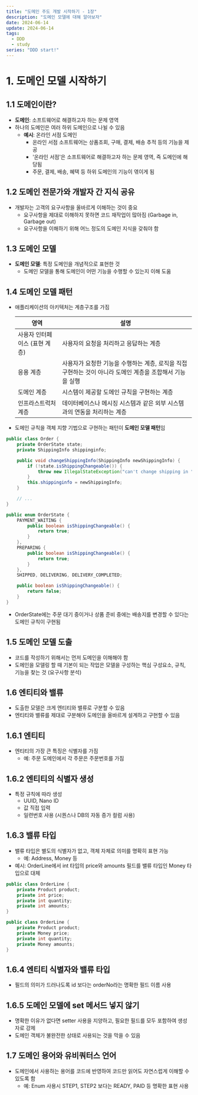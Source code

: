 ```yaml
---
title: "도메인 주도 개발 시작하기 - 1장"
description: "도메인 모델에 대해 알아보자"
date: 2024-06-14
update: 2024-06-14
tags:
  - DDD
  - study
series: "DDD start!"
---
```


# 1. 도메인 모델 시작하기

## 1.1 도메인이란?

- **도메인**: 소프트웨어로 해결하고자 하는 문제 영역
- 하나의 도메인은 여러 하위 도메인으로 나뉠 수 있음
  - **예시**: 온라인 서점 도메인
    - 온라인 서점 소프트웨어는 상품조회, 구매, 결제, 배송 추적 등의 기능을 제공
    - '온라인 서점'은 소프트웨어로 해결하고자 하는 문제 영역, 즉 도메인에 해당됨
    - 주문, 결제, 배송, 혜택 등 하위 도메인의 기능이 엮이게 됨

## 1.2 도메인 전문가와 개발자 간 지식 공유

- 개발자는 고객의 요구사항을 올바르게 이해하는 것이 중요
  - 요구사항을 제대로 이해하지 못하면 코드 재작업이 많아짐 (Garbage in, Garbage out)
  - 요구사항을 이해하기 위해 어느 정도의 도메인 지식을 갖춰야 함

## 1.3 도메인 모델

- **도메인 모델**: 특정 도메인을 개념적으로 표현한 것
  - 도메인 모델을 통해 도메인이 어떤 기능을 수행할 수 있는지 이해 도움

## 1.4 도메인 모델 패턴

- 애플리케이션의 아키텍처는 계층구조를 가짐

  | 영역                          | 설명                                                                                                      |
  | ----------------------------- | --------------------------------------------------------------------------------------------------------- |
  | 사용자 인터페이스 (표현 계층) | 사용자의 요청을 처리하고 응답하는 계층                                                                    |
  | 응용 계층                     | 사용자가 요청한 기능을 수행하는 계층, 로직을 직접 구현하는 것이 아니라 도메인 계층을 조합해서 기능을 실행 |
  | 도메인 계층                   | 시스템이 제공할 도메인 규칙을 구현하는 계층                                                               |
  | 인프라스트럭처 계층           | 데이터베이스나 메시징 시스템과 같은 외부 시스템과의 연동을 처리하는 계층                                  |

- 도메인 규칙을 객체 지향 기법으로 구현하는 패턴이 **도메인 모델 패턴**임

```java
public class Order {
    private OrderState state;
    private ShippingInfo shippinginfo;

    public void changeShippingInfo(ShippingInfo newShippingInfo) {
        if (!state.isShippingChangeable()) {
            throw new IllegalStateException("can't change shipping in " + state);
        }
        this.shippinginfo = newShippingInfo;
    }

    // ...
}

public enum OrderState {
    PAYMENT_WAITING {
        public boolean isShippingChangeable() {
            return true;
        }
    },
    PREPARING {
        public boolean isShippingChangeable() {
            return true;
        }
    },
    SHIPPED, DELIVERING, DELIVERY_COMPLETED;

    public boolean isShippingChangeable() {
        return false;
    }
}
```

- OrderState에는 주문 대기 중이거나 상품 준비 중에는 배송지를 변경할 수 있다는 도메인 규칙이 구현됨

## 1.5 도메인 모델 도출

- 코드를 작성하기 위해서는 먼저 도메인을 이해해야 함
- 도메인을 모델링 할 때 기본이 되는 작업은 모델을 구성하는 핵심 구성요소, 규칙, 기능을 찾는 것 (요구사항 분석)

## 1.6 엔티티와 밸류

- 도출한 모델은 크게 엔티티와 밸류로 구분할 수 있음
- 엔티티와 밸류를 제대로 구분해야 도메인을 올바르게 설계하고 구현할 수 있음

## 1.6.1 엔티티

- 엔티티의 가장 큰 특징은 식별자를 가짐
  - 예: 주문 도메인에서 각 주문은 주문번호를 가짐

## 1.6.2 엔티티의 식별자 생성

- 특정 규칙에 따라 생성
  - UUID, Nano ID
  - 값 직접 입력
  - 일련번호 사용 (시퀀스나 DB의 자동 증가 컬럼 사용)

## 1.6.3 밸류 타입

- 밸류 타입은 별도의 식별자가 없고, 객체 자체로 의미를 명확히 표현 가능
  - 예: Address, Money 등
- 예시: OrderLine에서 int 타입의 price와 amounts 필드를 밸류 타입인 Money 타입으로 대체

```java
public class OrderLine {
    private Product product;
    private int price;
    private int quantity;
    private int amounts;
}

public class OrderLine {
    private Product product;
    private Money price;
    private int quantity;
    private Money amounts;
}
```

## 1.6.4 엔티티 식별자와 밸류 타입

- 필드의 의미가 드러나도록 id 보다는 orderNo라는 명확한 필드 이름 사용

## 1.6.5 도메인 모델에 set 메서드 넣지 않기

- 명확한 이유가 없다면 setter 사용을 지양하고, 필요한 필드를 모두 포함하여 생성자로 강제
- 도메인 객체가 불완전한 상태로 사용되는 것을 막을 수 있음

## 1.7 도메인 용어와 유비쿼터스 언어

- 도메인에서 사용하는 용어를 코드에 반영하여 코드만 읽어도 자연스럽게 이해할 수 있도록 함
  - 예: Enum 사용시 STEP1, STEP2 보다는 READY, PAID 등 명확한 표현 사용
